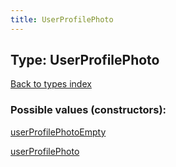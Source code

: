 ```yaml
---
title: UserProfilePhoto
---
```

## Type: UserProfilePhoto  
[Back to types index](index.md)



### Possible values (constructors):

[userProfilePhotoEmpty](../constructors/userProfilePhotoEmpty.md)  

[userProfilePhoto](../constructors/userProfilePhoto.md)  

